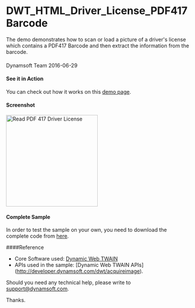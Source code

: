 # DWT_HTML_Driver_License_PDF417Barcode
The demo demonstrates how to scan or load a picture of a driver's license which contains a PDF417 Barcode and then extract the information from the barcode.
####
Dynamsoft Team
2016-06-29

#### See it in Action
You can check out how it works on this <a target="_blank" href="http://www.dynamsoft.com/Samples/DWT/DWT_HTML_Driver_License_PDF417Barcode/DWT_HTML_Driver_License_PDF417Barcode.html">demo page</a>.

#### Screenshot
<img alt="Read PDF 417 Driver License" src="https://github.com/dynamsoft-dwt/DWT_HTML_Driver_License_PDF417Barcode/blob/master/DWT_HTML_Driver_License_PDF417Barcode.png" width="250"/>

#### Complete Sample
In order to test the sample on your own, you need to download the complete code from [here](http://www.dynamsoft.com/Samples/DWT/DWT_HTML_Driver_License_PDF417Barcode.zip).

####Reference
* Core Software used: [Dynamic Web TWAIN](https://www.dynamsoft.com/CustomerPortal/LoginOrRegister.aspx?status=signup&op=4DD608F3803493E4&product=CB4BDC4FF903450C)
* APIs used in the sample: [Dynamic Web TWAIN APIs] (http://developer.dynamsoft.com/dwt/acquireimage).

Should you need any technical help, please write to 
support@dynamsoft.com.

Thanks.



